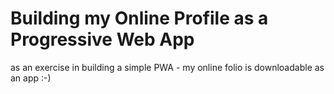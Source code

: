 # Building my Online Profile as a Progressive Web App
as an exercise in building a simple PWA - my online folio is downloadable as an app :-)

